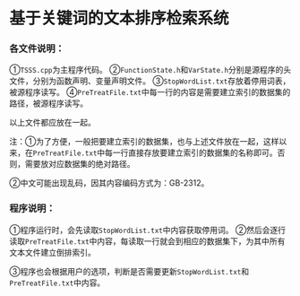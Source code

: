 # 基于关键词的文本排序检索系统

### 各文件说明：

①`TSSS.cpp`为主程序代码。
②`FunctionState.h`和`VarState.h`分别是源程序的头文件，分别为函数声明、变量声明文件。
③`StopWordList.txt`存放着停用词表，被源程序读写。
④`PreTreatFile.txt`中每一行的内容是需要建立索引的数据集的路径，被源程序读写。

以上文件都应放在一起。



注：①为了方便，一般把要建立索引的数据集，也与上述文件放在一起，这样以来，在`PreTreatFile.txt`中每一行直接存放要建立索引的数据集的名称即可。否则，需要放对应数据集的绝对路径。

②中文可能出现乱码，因其内容编码方式为：GB-2312。



### 程序说明：

①程序运行时，会先读取`StopWordList.txt`中内容获取停用词。
②然后会逐行读取`PreTreatFile.txt`中内容，每读取一行就会到相应的数据集下，为其中所有文本文件建立倒排索引。

③程序也会根据用户的选项，判断是否需要更新`StopWordList.txt`和`PreTreatFile.txt`中内容。
